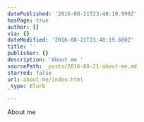 ```yaml
---
datePublished: '2016-08-21T23:48:19.999Z'
hasPage: true
author: []
via: {}
dateModified: '2016-08-21T23:48:19.680Z'
title: ''
publisher: {}
description: 'About me '
sourcePath: _posts/2016-08-21-about-me.md
starred: false
url: about-me/index.html
_type: Blurb

---
```

About me